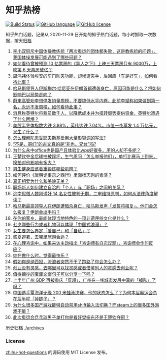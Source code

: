 # 知乎热榜
[![Build Status](https://github.com/ToWeLong/zhihu-hot-questions/workflows/CI/badge.svg)](https://github.com/ToWeLong/zhihu-hot-questions/actions)
[![GitHub language](https://img.shields.io/badge/language-golang-orange.svg)](https://golang.org/)
[![GitHub license](https://img.shields.io/github/license/ToWeLong/zhihu-hot-questions)](https://github.com/ToWeLong/zhihu-hot-questions/blob/main/LICENSE)

知乎热门话题，记录从 2020-11-29 日开始的知乎热门话题。每小时抓取一次数据，按天[归档](./archives)

<!-- BEGIN -->

1. [李小双怒斥中国体操教练组「两次奥运的团体都失败，这是教练组的问题」，我国体操发展可能遇到了哪些问题？](https://www.zhihu.com/question/662991271)
1. [如何看待曾被预测 10 亿票房的《异人之下》上映三天票房只有 9000万，上映第 6 天票房破亿？](https://www.zhihu.com/question/662961559)
1. [周鸿祎体验埃安的车门防夹功能，却惨遭夹手，后回应「车是好车」，如何看待此事？](https://www.zhihu.com/question/663015098)
1. [哈马斯领导人伊斯梅尔·哈尼亚在伊朗首都遭袭身亡，原因可能是什么？将如何影响巴以局势走向？](https://www.zhihu.com/question/663066016)
1. [蔚来高管劝李想停发销量周榜，不要搞低水平内卷，此前李斌称如果做到第一名，永远不发周榜，如何看待此事？](https://www.zhihu.com/question/662996839)
1. [消息称英特尔将裁员数千人，以降低成本并为扭转颓势提供资金，英特尔遭遇了什么困境？](https://www.zhihu.com/question/663056370)
1. [美股半导体指数大跌 3.88%，英伟达跌 7.04%，市值一夜蒸发 1.4 万亿元，发生了什么？](https://www.zhihu.com/question/663059771)
1. [怎么理解陀思妥耶夫斯基爱用大量形容词的写法?](https://www.zhihu.com/question/662970351)
1. [“不是，哥们”的古文真的是“非也，兄台”吗?](https://www.zhihu.com/question/657648837)
1. [为什么永中office也是国产且体验比wps好很多，用的人却不多呢？](https://www.zhihu.com/question/661412908)
1. [王楚钦夺金后球拍被踩坏，生气质问「怎么举报他们」，单打比赛马上到来，换拍对他影响有多大？](https://www.zhihu.com/question/663025648)
1. [男生健身应该着重锻炼哪些肌肉？](https://www.zhihu.com/question/662424371)
1. [如何评价《唐朝诡事录之西行》里面杨志刚的表演？](https://www.zhihu.com/question/662535931)
1. [真正相爱为什么和美貌无关？](https://www.zhihu.com/question/657400893)
1. [职场新人如何建立自洽的「个人」与「职场」之间的关系？](https://www.zhihu.com/question/662639580)
1. [洮南假僧人魏刚诱奸 14 名女性被判无期，二审维持原判，如何从法律角度解读？](https://www.zhihu.com/question/662924659)
1. [哈马斯最高领导人在伊朗遭暗杀身亡，哈马斯发声「发誓将报复」，他们会怎么报复？伊朗会出手吗？](https://www.zhihu.com/question/663075313)
1. [在你的家乡，最能体现当地特色的一项非遗民俗文化是什么？](https://www.zhihu.com/question/660838493)
1. [七夕哪些行为或者礼物可以体现「中国式浪漫」？](https://www.zhihu.com/question/662470169)
1. [女生要怎么界定「爱自己」和「自私」？](https://www.zhihu.com/question/661708965)
1. [盛夏避暑，去哪里旅游合适？](https://www.zhihu.com/question/662292371)
1. [在心理咨询中，如果来访主动指出「咨询师有自恋议题」，咨询师会作何反应？](https://www.zhihu.com/question/661707544)
1. [你在做什么时，觉得最快乐？](https://www.zhihu.com/question/660922011)
1. [假如你是纳西妲，流浪者突然不干了跑路了你会怎么办？](https://www.zhihu.com/question/663031307)
1. [创业没有灵感，去哪里可以找灵感或者借鉴别人的灵感去创业呢？](https://www.zhihu.com/question/662750145)
1. [值得摘抄的宝藏文案句子可以分享一下吗？](https://www.zhihu.com/question/662928314)
1. [上半年广州 GDP 再被重庆「反超」，广州在一线城市发展中真的「掉队」了吗？](https://www.zhihu.com/question/662972397)
1. [中国选手覃海洋无缘 200 米蛙泳决赛，他的状态怎么了？为何本届奥运会总在后半程「掉链子」？](https://www.zhihu.com/question/663035934)
1. [为什么很多国产游戏能够自动禁用shift输入法切换？而steam上的很多国外游戏不能？](https://www.zhihu.com/question/662980422)
1. [此次奥运会乒乓球男子单打你是看好樊振东还是王楚钦夺冠？](https://www.zhihu.com/question/662794480)

<!-- END -->

历史归档 [./archives](./archives)


### License
[zhihu-hot-questions](https://github.com/towelong/zhihu-hot-questions) 的源码使用 MIT License 发布。